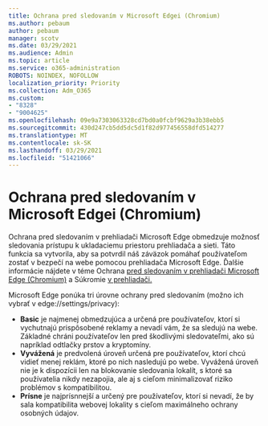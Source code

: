 ```yaml
---
title: Ochrana pred sledovaním v Microsoft Edgei (Chromium)
ms.author: pebaum
author: pebaum
manager: scotv
ms.date: 03/29/2021
ms.audience: Admin
ms.topic: article
ms.service: o365-administration
ROBOTS: NOINDEX, NOFOLLOW
localization_priority: Priority
ms.collection: Adm_O365
ms.custom:
- "8328"
- "9004625"
ms.openlocfilehash: 09e9a7303063328cd7bd0a0fcbf9629a3b38ebb5
ms.sourcegitcommit: 430d247cb5dd5dc5d1f82d977456558dfd514277
ms.translationtype: MT
ms.contentlocale: sk-SK
ms.lasthandoff: 03/29/2021
ms.locfileid: "51421066"
---
```

# <a name="use-tracking-prevention-in-microsoft-edge-chromium"></a>Ochrana pred sledovaním v Microsoft Edgei (Chromium)

Ochrana pred sledovaním v prehliadači Microsoft Edge obmedzuje možnosť sledovania prístupu k ukladaciemu priestoru prehliadača a sieti. Táto funkcia sa vytvorila, aby sa potvrdil náš záväzok pomáhať používateľom zostať v bezpečí na webe pomocou prehliadača Microsoft Edge. Ďalšie informácie nájdete v téme Ochrana [pred sledovaním v prehliadači Microsoft Edge (Chromium)](https://go.microsoft.com/fwlink/?linkid=2135435) a Súkromie [v prehliadači.](https://go.microsoft.com/fwlink/?linkid=2135350)

Microsoft Edge ponúka tri úrovne ochrany pred sledovaním (možno ich vybrať v edge://settings/privacy):

- **Basic** je najmenej obmedzujúca a určená pre používateľov, ktorí si vychutnajú prispôsobené reklamy a nevadí vám, že sa sledujú na webe. Základné chráni používateľov len pred škodlivými sledovateľmi, ako sú napríklad odtlačky prstov a kryptomíny.
- **Vyvážená** je predvolená úroveň určená pre používateľov, ktorí chcú vidieť menej reklám, ktoré po nich nasledujú po webe. Vyvážená úroveň nie je k dispozícii len na blokovanie sledovania lokalít, s ktoré sa používatelia nikdy nezapojia, ale aj s cieľom minimalizovať riziko problémov s kompatibilitou.
- **Prísne** je najprísnnejší a určený pre používateľov, ktorí si nevadí, že by sala kompatibilita webovej lokality s cieľom maximálneho ochrany osobných údajov.